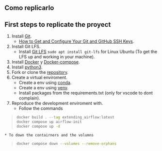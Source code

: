 ## Como replicarlo

## First steps to replicate the proyect
 
1. Install [Git](https://git-scm.com/download/linux).
    * [How to Get and Configure Your Git and GitHub SSH Keys](https://www.freecodecamp.org/news/git-ssh-how-to/).
2. Install Git LFS.
    * Install [Git LFS](https://git-lfs.github.com/) `sudo apt install git-lfs` for Linux Ubuntu (To get the LFS up and working in your machine).
3. Install [Docker](https://docs.docker.com/engine/install/) y [Docker-compose](https://docs.docker.com/compose/install/).
4. Install [python3](https://www.python.org/downloads/).
5. Fork or clone the [repository](https://github.com/jorgeav527/life-expectancy).
5. Create a virtual enviroment.
    * Create a env using [conda](https://docs.conda.io/en/latest/).
    * Create a env using [venv](https://www.geeksforgeeks.org/create-virtual-environment-using-venv-python/).
    * Install packages from the requirements.txt (only for vscode to dont complain).
6. Reproduce the development enviroment with.
    * Follow the commands
>```bash
>docker build . --tag extending_airflow:latest
>docker compose up airflow-init
>docker compose up -d
>```
    * To down the contairners and the volumns
>```bash
>docker compose down --volumes --remove-orphans
>```
